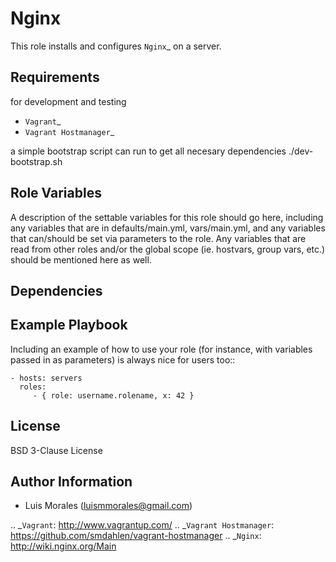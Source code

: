 Nginx
=====

This role installs and configures `Nginx`_ on a server.

Requirements
------------

for development and testing

* `Vagrant`_
* `Vagrant Hostmanager`_

a simple bootstrap script can run to get all necesary dependencies ./dev-bootstrap.sh

Role Variables
--------------

A description of the settable variables for this role should go here, including any variables that are in defaults/main.yml, vars/main.yml, and any variables that can/should be set via parameters to the role. Any variables that are read from other roles and/or the global scope (ie. hostvars, group vars, etc.) should be mentioned here as well.

Dependencies
------------

Example Playbook
----------------

Including an example of how to use your role (for instance, with variables passed in as parameters) is always nice for users too::

    - hosts: servers
      roles:
         - { role: username.rolename, x: 42 }

License
-------

BSD 3-Clause License

Author Information
------------------

- Luis Morales (<luismmorales@gmail.com>)

.. _`Vagrant`: http://www.vagrantup.com/
.. _`Vagrant Hostmanager`: https://github.com/smdahlen/vagrant-hostmanager
.. _`Nginx`: http://wiki.nginx.org/Main
